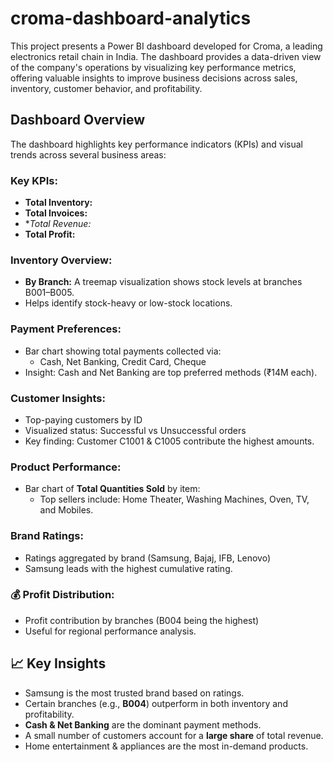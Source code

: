 # croma-dashboard-analytics
This project presents a Power BI dashboard developed for Croma, a leading electronics retail chain in India. The dashboard provides a data-driven view of the company's operations by visualizing key performance metrics, offering valuable insights to improve business decisions across sales, inventory, customer behavior, and profitability.

## Dashboard Overview

The dashboard highlights key performance indicators (KPIs) and visual trends across several business areas:

### Key KPIs:
- **Total Inventory:** 
- **Total Invoices:**
- **Total Revenue:*
- **Total Profit:** 

###  Inventory Overview:
- **By Branch:** A treemap visualization shows stock levels at branches B001–B005.
- Helps identify stock-heavy or low-stock locations.

### Payment Preferences:
- Bar chart showing total payments collected via:
  - Cash, Net Banking, Credit Card, Cheque
- Insight: Cash and Net Banking are top preferred methods (₹14M each).

###  Customer Insights:
- Top-paying customers by ID
- Visualized status: Successful vs Unsuccessful orders
- Key finding: Customer C1001 & C1005 contribute the highest amounts.

###  Product Performance:
- Bar chart of **Total Quantities Sold** by item:
  - Top sellers include: Home Theater, Washing Machines, Oven, TV, and Mobiles.

###  Brand Ratings:
- Ratings aggregated by brand (Samsung, Bajaj, IFB, Lenovo)
- Samsung leads with the highest cumulative rating.

### 💰 Profit Distribution:
- Profit contribution by branches (B004 being the highest)
- Useful for regional performance analysis.


## 📈 Key Insights

- Samsung is the most trusted brand based on ratings.
- Certain branches (e.g., **B004**) outperform in both inventory and profitability.
- **Cash & Net Banking** are the dominant payment methods.
- A small number of customers account for a **large share** of total revenue.
- Home entertainment & appliances are the most in-demand products.

